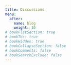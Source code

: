```yaml
---
title: Discussions
menu:
  after:
    name: blog
    weight: 10
# bookFlatSection: true
# bookToc: true
# bookHidden: true
# bookCollapseSection: false
# bookComments: false
# bookSearchExclude: false
---
```


